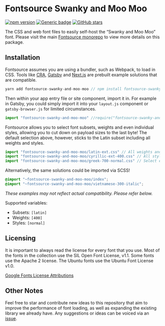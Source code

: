 # Fontsource Swanky and Moo Moo

[![npm version](https://badge.fury.io/js/fontsource-swanky-and-moo-moo.svg)](https://github.com/DecliningLotus/fontsource) [![Generic badge](https://img.shields.io/badge/fontsource-passing-brightgreen)](https://github.com/DecliningLotus/fontsource) [![GitHub stars](https://img.shields.io/github/stars/DecliningLotus/fontsource.svg?style=social&label=Star&maxAge=2592000)](https://GitHub.com/DecliningLotus/fontsource/stargazers/)

The CSS and web font files to easily self-host the “Swanky and Moo Moo” font. Please visit the main [Fontsource monorepo](https://github.com/DecliningLotus/fontsource) to view more details on this package.

## Installation

Fontsource assumes you are using a bundler, such as Webpack, to load in CSS. Tools like [CRA](https://create-react-app.dev/), [Gatsby](https://www.gatsbyjs.org/) and [Next.js](https://nextjs.org/) are prebuilt example solutions that are compatible.

```javascript
yarn add fontsource-swanky-and-moo-moo // npm install fontsource-swanky-and-moo-moo
```

Then within your app entry file or site component, import it in. For example in Gatsby, you could simply import it into your `layout.js` component or `gatsby-browser.js` for limited circumstances.

```javascript
import "fontsource-swanky-and-moo-moo" //require("fontsource-swanky-and-moo-moo")
```

Fontsource allows you to select font subsets, weights and even individual styles, allowing you to cut down on payload sizes to the last byte! The default selection above, however, sticks to the Latin subset including all weights and styles.

```javascript
import "fontsource-swanky-and-moo-moo/latin-ext.css" // All weights and styles included.
import "fontsource-swanky-and-moo-moo/cyrillic-ext-400.css" // All styles included.
import "fontsource-swanky-and-moo-moo/greek-700-normal.css" // Select either normal or italic.
```

Alternatively, the same solutions could be imported via SCSS!

```scss
@import "~fontsource-swanky-and-moo-moo/index";
@import "~fontsource-swanky-and-moo-moo/vietnamese-300-italic";
```

_These examples may not reflect actual compatibility. Please refer below._

Supported variables:

- Subsets: `[latin]`
- Weights: `[400]`
- Styles: `[normal]`

## Licensing

It is important to always read the license for every font that you use.
Most of the fonts in the collection use the SIL Open Font License, v1.1. Some fonts use the Apache 2 license. The Ubuntu fonts use the Ubuntu Font License v1.0.

[Google Fonts License Attributions](https://fonts.google.com/attribution)

## Other Notes

Feel free to star and contribute new ideas to this repository that aim to improve the performance of font loading, as well as expanding the existing library we already have. Any suggestions or ideas can be voiced via an [issue](https://github.com/DecliningLotus/fontsource/issues).
